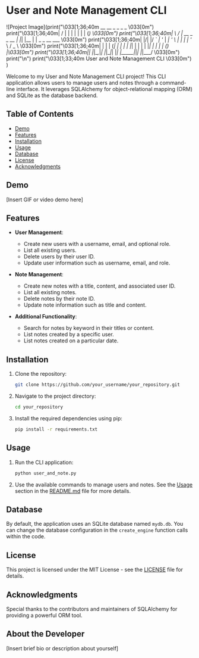 # User and Note Management CLI

![Project Image](print("\033[1;36;40m __  __             _   _       _     _             \033[0m")
print("\033[1;36;40m|  \/  |           | | | |     | |   (_)            \033[0m")
print("\033[1;36;40m| \  / | __ _ _ __ | |_| |__   | |    _ _ __   ___  \033[0m")
print("\033[1;36;40m| |\/| |/ _` | '_ \| __| '_ \  | |   | | '_ \ / _ \ \033[0m")
print("\033[1;36;40m| |  | | (_| | | | | |_| | | | | |___| | | | | (_) |\033[0m")
print("\033[1;36;40m|_|  |_|\__,_|_| |_|\__|_| |_| |_____|_|_| |_|\___/ \033[0m")
print("\n")
print("\033[1;33;40m              User and Note Management CLI             \033[0m")
)

Welcome to my User and Note Management CLI project! This CLI application allows users to manage users and notes through a command-line interface. It leverages SQLAlchemy for object-relational mapping (ORM) and SQLite as the database backend.

## Table of Contents

- [Demo](#demo)
- [Features](#features)
- [Installation](#installation)
- [Usage](#usage)
- [Database](#database)
- [License](#license)
- [Acknowledgments](#acknowledgments)

## Demo

[Insert GIF or video demo here]

## Features

- **User Management**:
  - Create new users with a username, email, and optional role.
  - List all existing users.
  - Delete users by their user ID.
  - Update user information such as username, email, and role.

- **Note Management**:
  - Create new notes with a title, content, and associated user ID.
  - List all existing notes.
  - Delete notes by their note ID.
  - Update note information such as title and content.

- **Additional Functionality**:
  - Search for notes by keyword in their titles or content.
  - List notes created by a specific user.
  - List notes created on a particular date.

## Installation

1. Clone the repository:

    ```bash
    git clone https://github.com/your_username/your_repository.git
    ```

2. Navigate to the project directory:

    ```bash
    cd your_repository
    ```

3. Install the required dependencies using pip:

    ```bash
    pip install -r requirements.txt
    ```

## Usage

1. Run the CLI application:

    ```bash
    python user_and_note.py
    ```

2. Use the available commands to manage users and notes. See the [Usage](#usage) section in the [README.md](README.md) file for more details.

## Database

By default, the application uses an SQLite database named `mydb.db`. You can change the database configuration in the `create_engine` function calls within the code.

## License

This project is licensed under the MIT License - see the [LICENSE](LICENSE) file for details.

## Acknowledgments

Special thanks to the contributors and maintainers of SQLAlchemy for providing a powerful ORM tool.

## About the Developer

[Insert brief bio or description about yourself]
